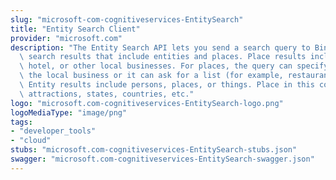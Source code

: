 ```yaml
---
slug: "microsoft-com-cognitiveservices-EntitySearch"
title: "Entity Search Client"
provider: "microsoft.com"
description: "The Entity Search API lets you send a search query to Bing and get back\
  \ search results that include entities and places. Place results include restaurants,\
  \ hotel, or other local businesses. For places, the query can specify the name of\
  \ the local business or it can ask for a list (for example, restaurants near me).\
  \ Entity results include persons, places, or things. Place in this context is tourist\
  \ attractions, states, countries, etc."
logo: "microsoft.com-cognitiveservices-EntitySearch-logo.png"
logoMediaType: "image/png"
tags:
- "developer_tools"
- "cloud"
stubs: "microsoft.com-cognitiveservices-EntitySearch-stubs.json"
swagger: "microsoft.com-cognitiveservices-EntitySearch-swagger.json"
---
```

